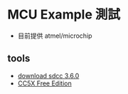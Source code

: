 # MCU Example 測試

- 目前提供 atmel/microchip

## tools

- [download sdcc 3.6.0][1]
- [CC5X Free Edition][2]

[1]:https://sourceforge.net/projects/sdcc/files/sdcc/3.6.0/
[2]:http://www.bknd.com/cc5x/downl-stud.html
